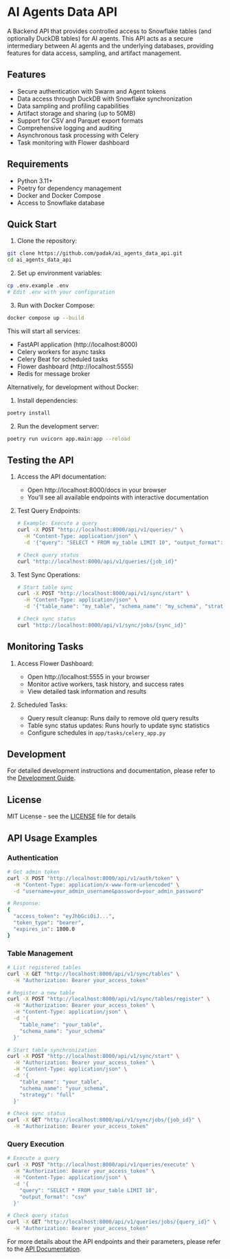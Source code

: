 # AI Agents Data API

A Backend API that provides controlled access to Snowflake tables (and optionally DuckDB tables) for AI agents. This API acts as a secure intermediary between AI agents and the underlying databases, providing features for data access, sampling, and artifact management.

## Features

- Secure authentication with Swarm and Agent tokens
- Data access through DuckDB with Snowflake synchronization
- Data sampling and profiling capabilities
- Artifact storage and sharing (up to 50MB)
- Support for CSV and Parquet export formats
- Comprehensive logging and auditing
- Asynchronous task processing with Celery
- Task monitoring with Flower dashboard

## Requirements

- Python 3.11+
- Poetry for dependency management
- Docker and Docker Compose
- Access to Snowflake database

## Quick Start

1. Clone the repository:
```bash
git clone https://github.com/padak/ai_agents_data_api.git
cd ai_agents_data_api
```

2. Set up environment variables:
```bash
cp .env.example .env
# Edit .env with your configuration
```

3. Run with Docker Compose:
```bash
docker compose up --build
```

This will start all services:
- FastAPI application (http://localhost:8000)
- Celery workers for async tasks
- Celery Beat for scheduled tasks
- Flower dashboard (http://localhost:5555)
- Redis for message broker

Alternatively, for development without Docker:

1. Install dependencies:
```bash
poetry install
```

2. Run the development server:
```bash
poetry run uvicorn app.main:app --reload
```

## Testing the API

1. Access the API documentation:
   - Open http://localhost:8000/docs in your browser
   - You'll see all available endpoints with interactive documentation

2. Test Query Endpoints:
   ```bash
   # Example: Execute a query
   curl -X POST "http://localhost:8000/api/v1/queries/" \
     -H "Content-Type: application/json" \
     -d '{"query": "SELECT * FROM my_table LIMIT 10", "output_format": "CSV"}'
   
   # Check query status
   curl "http://localhost:8000/api/v1/queries/{job_id}"
   ```

3. Test Sync Operations:
   ```bash
   # Start table sync
   curl -X POST "http://localhost:8000/api/v1/sync/start" \
     -H "Content-Type: application/json" \
     -d '{"table_name": "my_table", "schema_name": "my_schema", "strategy": "FULL"}'
   
   # Check sync status
   curl "http://localhost:8000/api/v1/sync/jobs/{sync_id}"
   ```

## Monitoring Tasks

1. Access Flower Dashboard:
   - Open http://localhost:5555 in your browser
   - Monitor active workers, task history, and success rates
   - View detailed task information and results

2. Scheduled Tasks:
   - Query result cleanup: Runs daily to remove old query results
   - Table sync status updates: Runs hourly to update sync statistics
   - Configure schedules in `app/tasks/celery_app.py`

## Development

For detailed development instructions and documentation, please refer to the [Development Guide](docs/development.md).

## License

MIT License - see the [LICENSE](LICENSE) file for details 

## API Usage Examples

### Authentication
```bash
# Get admin token
curl -X POST "http://localhost:8000/api/v1/auth/token" \
  -H "Content-Type: application/x-www-form-urlencoded" \
  -d "username=your_admin_username&password=your_admin_password"

# Response:
{
  "access_token": "eyJhbGciOiJ...",
  "token_type": "bearer",
  "expires_in": 1800.0
}
```

### Table Management
```bash
# List registered tables
curl -X GET "http://localhost:8000/api/v1/sync/tables" \
  -H "Authorization: Bearer your_access_token"

# Register a new table
curl -X POST "http://localhost:8000/api/v1/sync/tables/register" \
  -H "Authorization: Bearer your_access_token" \
  -H "Content-Type: application/json" \
  -d '{
    "table_name": "your_table",
    "schema_name": "your_schema"
  }'

# Start table synchronization
curl -X POST "http://localhost:8000/api/v1/sync/start" \
  -H "Authorization: Bearer your_access_token" \
  -H "Content-Type: application/json" \
  -d '{
    "table_name": "your_table",
    "schema_name": "your_schema",
    "strategy": "full"
  }'

# Check sync status
curl -X GET "http://localhost:8000/api/v1/sync/jobs/{job_id}" \
  -H "Authorization: Bearer your_access_token"
```

### Query Execution
```bash
# Execute a query
curl -X POST "http://localhost:8000/api/v1/queries/execute" \
  -H "Authorization: Bearer your_access_token" \
  -H "Content-Type: application/json" \
  -d '{
    "query": "SELECT * FROM your_table LIMIT 10",
    "output_format": "csv"
  }'

# Check query status
curl -X GET "http://localhost:8000/api/v1/queries/jobs/{query_id}" \
  -H "Authorization: Bearer your_access_token"
```

For more details about the API endpoints and their parameters, please refer to the [API Documentation](docs/api.md). 